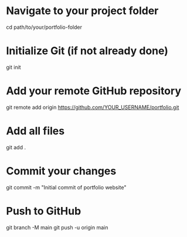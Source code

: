 # Navigate to your project folder
cd path/to/your/portfolio-folder

# Initialize Git (if not already done)
git init

# Add your remote GitHub repository
git remote add origin https://github.com/YOUR_USERNAME/portfolio.git

# Add all files
git add .

# Commit your changes
git commit -m "Initial commit of portfolio website"

# Push to GitHub
git branch -M main
git push -u origin main
